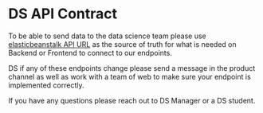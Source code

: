 # DS API Contract

To be able to send data to the data science team please use [elasticbeanstalk API URL](http://underdog-devs-ds-a-dev.us-east-1.elasticbeanstalk.com) as the source
of truth for what is needed on Backend or Frontend to connect to our endpoints.

DS if any of these endpoints change please send a message in the product channel as well as work with a team of web to make sure your endpoint is implemented correctly.

If you have any questions please reach out to DS Manager or a DS student.
